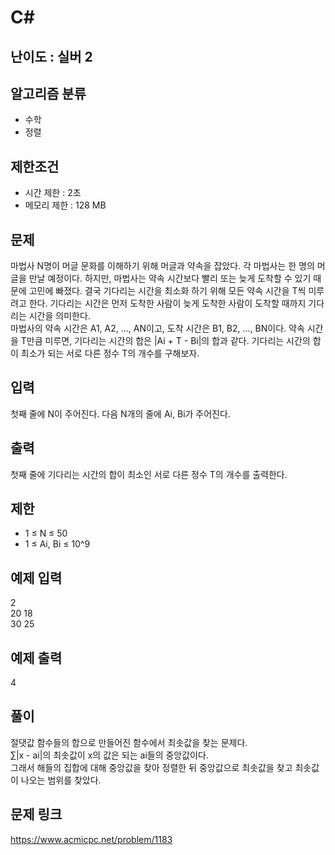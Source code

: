 # C#

## 난이도 : 실버 2

## 알고리즘 분류
  - 수학
  - 정렬

## 제한조건
  - 시간 제한 : 2초
  - 메모리 제한 : 128 MB

## 문제
마법사 N명이 머글 문화를 이해하기 위해 머글과 약속을 잡았다. 각 마법사는 한 명의 머글을 만날 예정이다. 하지만, 마법사는 약속 시간보다 빨리 또는 늦게 도착할 수 있기 때문에 고민에 빠졌다. 결국 기다리는 시간을 최소화 하기 위해 모든 약속 시간을 T씩 미루려고 한다. 기다리는 시간은 먼저 도착한 사람이 늦게 도착한 사람이 도착할 때까지 기다리는 시간을 의미한다.<br/>
마법사의 약속 시간은 A1, A2, ..., AN이고, 도착 시간은 B1, B2, ..., BN이다. 약속 시간을 T만큼 미루면, 기다리는 시간의 합은 |Ai + T - Bi|의 합과 같다. 기다리는 시간의 합이 최소가 되는 서로 다른 정수 T의 개수를 구해보자.<br/>


## 입력
첫째 줄에 N이 주어진다. 다음 N개의 줄에 Ai, Bi가 주어진다.<br/>


## 출력
첫째 줄에 기다리는 시간의 합이 최소인 서로 다른 정수 T의 개수를 출력한다.<br/>


## 제한
  - 1 ≤ N ≤ 50
  - 1 ≤ Ai, Bi ≤ 10^9


## 예제 입력
2<br/>
20 18<br/>
30 25<br/>


## 예제 출력
4<br/>


## 풀이
절댓값 함수들의 합으로 만들어진 함수에서 최솟값을 찾는 문제다.<br/>
∑|x - ai|의 최솟값이 x의 값은 되는 ai들의 중앙값이다.<br/>
그래서 해들의 집합에 대해 중앙값을 찾아 정렬한 뒤 중앙값으로 최솟값을 찾고 최솟값이 나오는 범위를 찾았다.<br/>


## 문제 링크
https://www.acmicpc.net/problem/1183
